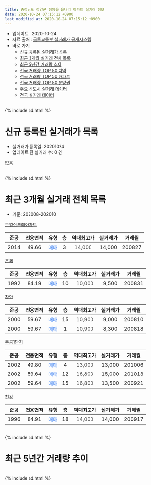 ```yaml
---
title: 충청남도 청양군 청양읍 읍내리 아파트 실거래 정보
date: 2020-10-24 07:15:12 +0900
last_modified_at: 2020-10-24 07:15:12 +0900
---
```


* 업데이트 : 2020-10-24
* 자료 출처 : [국토교통부 실거래가 공개시스템](http://rt.molit.go.kr)
* 바로 가기
    * [신규 등록된 실거래가 목록](#신규-등록된-실거래가-목록)
    * [최근 3개월 실거래 전체 목록](#최근-3개월-실거래-전체-목록)
    * [최근 5년간 거래량 추이](#최근-5년간-거래량-추이)
    * [전국 거래량 TOP 50 지역](https://inasie.github.io/apt-trade-info/최근-3개월-전국에서-가장-거래가-많이-발생한-지역)
    * [전국 거래량 TOP 50 아파트](https://inasie.github.io/apt-trade-info/최근-3개월-전국에서-가장-거래가-많이-발생한-아파트)
    * [전국 거래량 TOP 50 분양권](https://inasie.github.io/apt-trade-info/최근-3개월-전국에서-가장-거래가-많이-발생한-분양권)
    * [주요 신도시 실거래 데이터](https://inasie.github.io/apt-trade-info/주요-신도시)
    * [전국 실거래 데이터](https://inasie.github.io/apt-trade-info/전국)
<br>
{% include ad.html %}
<br>

# 신규 등록된 실거래가 목록
* 실거래가 등록일: 20201024
* 업데이트 된 실거래 수: 0 건

없음

<br>
{% include ad.html %}
<br>

# 최근 3개월 실거래 전체 목록
* 기준: 202008-202010


[두영산드레아파트](https://search.naver.com/search.naver?query=%EC%B6%A9%EC%B2%AD%EB%82%A8%EB%8F%84+%EC%B2%AD%EC%96%91%EA%B5%B0+%EC%B2%AD%EC%96%91%EC%9D%8D+%EC%9D%8D%EB%82%B4%EB%A6%AC+%EB%91%90%EC%98%81%EC%82%B0%EB%93%9C%EB%A0%88%EC%95%84%ED%8C%8C%ED%8A%B8)

|준공|전용면적|유형|층|역대최고가|실거래가|거래월|
|:---:|:---:|:---:|:---:|:---:|:---:|:---:|
|2014|49.66|<span style="color:#4285f3">매매</span>|3|<span style="color:#444444">14,000</span>|14,000|200827|

[은혜](https://search.naver.com/search.naver?query=%EC%B6%A9%EC%B2%AD%EB%82%A8%EB%8F%84+%EC%B2%AD%EC%96%91%EA%B5%B0+%EC%B2%AD%EC%96%91%EC%9D%8D+%EC%9D%8D%EB%82%B4%EB%A6%AC+%EC%9D%80%ED%98%9C)

|준공|전용면적|유형|층|역대최고가|실거래가|거래월|
|:---:|:---:|:---:|:---:|:---:|:---:|:---:|
|1992|84.19|<span style="color:#4285f3">매매</span>|10|<span style="color:#444444">10,000</span>|9,500|200831|

[장안](https://search.naver.com/search.naver?query=%EC%B6%A9%EC%B2%AD%EB%82%A8%EB%8F%84+%EC%B2%AD%EC%96%91%EA%B5%B0+%EC%B2%AD%EC%96%91%EC%9D%8D+%EC%9D%8D%EB%82%B4%EB%A6%AC+%EC%9E%A5%EC%95%88)

|준공|전용면적|유형|층|역대최고가|실거래가|거래월|
|:---:|:---:|:---:|:---:|:---:|:---:|:---:|
|2000|59.67|<span style="color:#4285f3">매매</span>|15|<span style="color:#444444">10,900</span>|9,000|200810|
|2000|59.67|<span style="color:#4285f3">매매</span>|1|<span style="color:#444444">10,900</span>|8,300|200818|

[주공1단지](https://search.naver.com/search.naver?query=%EC%B6%A9%EC%B2%AD%EB%82%A8%EB%8F%84+%EC%B2%AD%EC%96%91%EA%B5%B0+%EC%B2%AD%EC%96%91%EC%9D%8D+%EC%9D%8D%EB%82%B4%EB%A6%AC+%EC%A3%BC%EA%B3%B51%EB%8B%A8%EC%A7%80)

|준공|전용면적|유형|층|역대최고가|실거래가|거래월|
|:---:|:---:|:---:|:---:|:---:|:---:|:---:|
|2002|49.80|<span style="color:#4285f3">매매</span>|4|<span style="color:#444444">13,000</span>|13,000|201006|
|2002|59.64|<span style="color:#4285f3">매매</span>|12|<span style="color:#444444">16,800</span>|15,000|201013|
|2002|59.64|<span style="color:#4285f3">매매</span>|15|<span style="color:#444444">16,800</span>|13,500|200921|

[천강](https://search.naver.com/search.naver?query=%EC%B6%A9%EC%B2%AD%EB%82%A8%EB%8F%84+%EC%B2%AD%EC%96%91%EA%B5%B0+%EC%B2%AD%EC%96%91%EC%9D%8D+%EC%9D%8D%EB%82%B4%EB%A6%AC+%EC%B2%9C%EA%B0%95)

|준공|전용면적|유형|층|역대최고가|실거래가|거래월|
|:---:|:---:|:---:|:---:|:---:|:---:|:---:|
|1996|84.91|<span style="color:#4285f3">매매</span>|18|<span style="color:#444444">14,000</span>|14,000|200917|


<br>
{% include ad.html %}
<br>

# 최근 5년간 거래량 추이


<div style="width:100%;">
    <canvas id="deal_progress" height="200"></canvas>
</div>

<script>
new Chart(document.getElementById("deal_progress"), {
    type: 'line',
    data: {
        labels: ['201510','201511','201512','201601','201602','201603','201604','201605','201606','201607','201608','201609','201610','201611','201612','201701','201702','201703','201704','201705','201706','201707','201708','201709','201710','201711','201712','201801','201802','201803','201804','201805','201806','201807','201808','201809','201810','201811','201812','201901','201902','201903','201904','201905','201906','201907','201908','201909','201910','201911','201912','202001','202002','202003','202004','202005','202006','202007','202008','202009','202010'],
        datasets: [{
            label: '매매',
            pointRadius: 1,
            data: [5, 4, 3, 0, 2, 6, 7, 6, 6, 5, 4, 5, 2, 1, 2, 2, 7, 3, 3, 5, 6, 2, 1, 6, 2, 4, 4, 4, 1, 4, 3, 2, 4, 2, 5, 3, 4, 4, 3, 5, 1, 4, 2, 1, 3, 5, 2, 4, 3, 2, 6, 5, 5, 4, 7, 4, 6, 5, 4, 2, 2],
            borderColor: "rgba(255, 201, 14, 1)",
            backgroundColor: "rgba(255, 201, 14, 0.5)",
            fill: false,
            lineTension: 0
        },{
            label: '전월세',
            pointRadius: 1,
            data: [0, 1, 1, 4, 3, 0, 1, 1, 0, 1, 0, 2, 1, 0, 0, 0, 1, 0, 1, 1, 0, 1, 1, 0, 0, 1, 1, 5, 1, 0, 0, 1, 0, 0, 1, 2, 1, 0, 1, 1, 0, 0, 1, 0, 0, 1, 1, 1, 1, 1, 1, 5, 2, 1, 3, 2, 0, 0, 0, 0, 0],
            borderColor: "rgba(0, 141, 185, 1)",
            backgroundColor: "rgba(0, 141, 185, 0.5)",
            fill: false,
            lineTension: 0
        }
        ]
    },
    options: {
        responsive: true,
        title: {
            display: false
        },
        tooltips: {
            mode: 'index',
            intersect: false
        },
        hover: {
            mode: 'nearest',
            intersect: true
        },
        scales: {
            xAxes: [{
                display: true,
                scaleLabel: {
                    display: true,
                    labelString: '년/월'
                }
            }],
            yAxes: [{
                display: true,
                ticks: {
                    suggestedMin: 0,
                },
                scaleLabel: {
                    display: true,
                    labelString: '실거래 수'
                }
            }]
        }
    }
});

</script>


<br>
{% include ad.html %}
<br>

